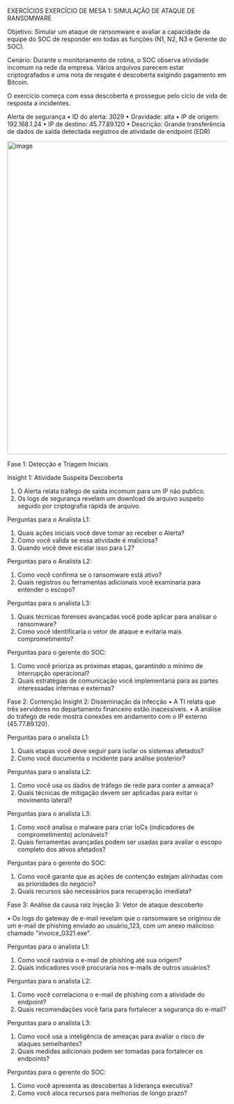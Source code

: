 EXERCÍCIOS
EXERCÍCIO DE MESA 1: SIMULAÇÃO DE ATAQUE DE RANSOMWARE

Objetivo: Simular um ataque de ransomware e avaliar a capacidade da equipe do SOC de responder em todas as funções (N1, N2, N3 e Gerente do SOC).

Cenário: Durante o monitoramento de rotina, o SOC observa atividade incomum na rede da empresa. 
Vários arquivos parecem estar criptografados e uma nota de resgate é descoberta exigindo pagamento em Bitcoin. 

O exercício começa com essa descoberta e prossegue pelo ciclo de vida de resposta a incidentes.

Alerta de segurança 
• ID do alerta: 3029
• Gravidade: alta
• IP de origem: 192.168.1.24
• IP de destino: 45.77.89.120
• Descrição: Grande transferência de dados de saída detectada eegistros de atividade de endpoint (EDR)

<img width="718" alt="image" src="https://github.com/user-attachments/assets/d5aa1a70-e4d5-48c8-aa1e-885524b46e94" />

Fase 1: Detecção e Triagem Iniciais 

Insight 1: Atividade Suspeita Descoberta
1. O Alerta relata tráfego de saída incomum para um IP não publico.
2. Os logs de segurança revelam um download de arquivo suspeito seguido por criptografia rápida de arquivo.
   
Perguntas para o Analista L1:
1. Quais ações iniciais você deve tomar ao receber o Alerta?
2. Como você valida se essa atividade é maliciosa?
4. Quando você deve escalar isso para L2?

Perguntas para o Analista L2:
1. Como você confirma se o ransomware está ativo?
2. Quais registros ou ferramentas adicionais você examinaria para entender o escopo?

Perguntas para o analista L3:
1. Quais técnicas forenses avançadas você pode aplicar para analisar o ransomware?
2. Como você identificaria o vetor de ataque e evitaria mais comprometimento?

Perguntas para o gerente do SOC:
1. Como você prioriza as próximas etapas, garantindo o mínimo de interrupção operacional?
2. Quais estratégias de comunicação você implementaria para as partes interessadas internas e externas?


Fase 2: Contenção 
Insight 2: Disseminação da infecção
• A TI relata que três servidores no departamento financeiro estão inacessíveis.
• A análise do tráfego de rede mostra conexões em andamento com o IP externo (45.77.89.120).

Perguntas para o analista L1:
1. Quais etapas você deve seguir para isolar os sistemas afetados?
2. Como você documenta o incidente para análise posterior?

Perguntas para o analista L2:
1. Como você usa os dados de tráfego de rede para conter a ameaça?
2. Quais técnicas de mitigação devem ser aplicadas para evitar o movimento lateral?

Perguntas para o analista L3:
1. Como você analisa o malware para criar IoCs (indicadores de comprometimento) acionáveis?
2. Quais ferramentas avançadas podem ser usadas para avaliar o escopo completo dos ativos afetados?

Perguntas para o gerente do SOC:
1. Como você garante que as ações de contenção estejam alinhadas com as prioridades do negócio?
2. Quais recursos são necessários para recuperação imediata?


Fase 3: Análise da causa raiz 
Injeção 3: Vetor de ataque descoberto

• Os logs do gateway de e-mail revelam que o ransomware se originou de um e-mail de phishing enviado ao usuário_123, com um anexo malicioso chamado "invoice_0321.exe".

Perguntas para o analista L1:
1. Como você rastreia o e-mail de phishing até sua origem?
2. Quais indicadores você procuraria nos e-mails de outros usuários?

Perguntas para o analista L2:
1. Como você correlaciona o e-mail de phishing com a atividade do endpoint?
2. Quais recomendações você faria para fortalecer a segurança do e-mail?

Perguntas para o analista L3:
1. Como você usa a inteligência de ameaças para avaliar o risco de ataques semelhantes?
2. Quais medidas adicionais podem ser tomadas para fortalecer os endpoints?
   
Perguntas para o gerente do SOC:
1. Como você apresenta as descobertas à liderança executiva?
2. Como você aloca recursos para melhorias de longo prazo?
